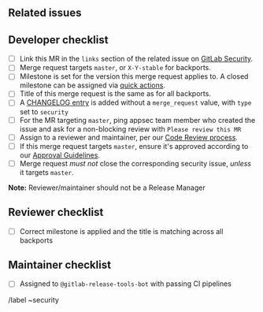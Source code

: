 <!--
# README first!
This MR should be created on `gitlab.com/gitlab-org/security/gitlab`.

See [the general developer security release guidelines](https://gitlab.com/gitlab-org/release/docs/blob/master/general/security/developer.md).

-->

## Related issues

<!-- Mention the issue(s) this MR is related to -->

## Developer checklist

- [ ] Link this MR in the `links` section of the related issue on [GitLab Security].
- [ ] Merge request targets `master`, or `X-Y-stable` for backports.
- [ ] Milestone is set for the version this merge request applies to. A closed milestone can be assigned via [quick actions].
- [ ] Title of this merge request is the same as for all backports.
- [ ] A [CHANGELOG entry](https://docs.gitlab.com/ee/development/changelog.html) is added without a `merge_request` value, with `type` set to `security`
- [ ] For the MR targeting `master`, ping appsec team member who created the issue and ask for a non-blocking review with `Please review this MR`
- [ ] Assign to a reviewer and maintainer, per our [Code Review process].
- [ ] If this merge request targets `master`, ensure it's approved according to our [Approval Guidelines].
- [ ] Merge request _must not_ close the corresponding security issue, _unless_ it targets `master`.

**Note:** Reviewer/maintainer should not be a Release Manager

## Reviewer checklist

- [ ] Correct milestone is applied and the title is matching across all backports

## Maintainer checklist
- [ ] Assigned to `@gitlab-release-tools-bot` with passing CI pipelines

/label ~security

[GitLab Security]: https://gitlab.com/gitlab-org/security/gitlab
[approval guidelines]: https://docs.gitlab.com/ee/development/code_review.html#approval-guidelines
[Code Review process]: https://docs.gitlab.com/ee/development/code_review.html
[quick actions]: https://docs.gitlab.com/ee/user/project/quick_actions.html#quick-actions-for-issues-merge-requests-and-epics
